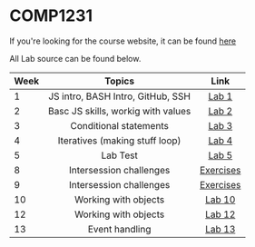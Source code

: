 # COMP1231

If you're looking for the course website, it can be found [here](https://jayoharedee.github.io/comp1231)

All Lab source can be found below.

| Week          | Topics                            | Link                    |
| ------------- |:---------------------------------:|:-----------------------:|
| 1             | JS intro, BASH Intro, GitHub, SSH | [Lab 1](./labs/week-01) |
| 2             | Basc JS skills, workig with values| [Lab 2](./labs/week-02) |
| 3             | Conditional statements            | [Lab 3](./labs/week-03) |
| 4             | Iteratives (making stuff loop)    | [Lab 4](./labs/week-04/)|
| 5             | Lab Test                          | [Lab 5](./labs/week-05/test) |
| 8             | Intersession challenges           | [Exercises](./labs/week-08/) |
| 9             | Intersession challenges           | [Exercises](./labs/week-09/) |
| 10         | Working with objects            | [Lab 10](./labs/week-10/)
| 12         | Working with objects            | [Lab 12](./labs/week-12/)
| 13         | Event handling                  | [Lab 13](./labs/week-13/)